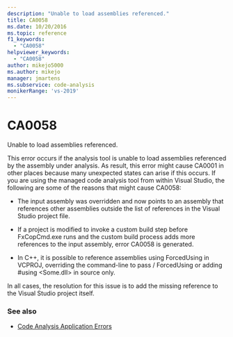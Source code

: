 ```yaml
---
description: "Unable to load assemblies referenced."
title: CA0058
ms.date: 10/20/2016
ms.topic: reference
f1_keywords:
  - "CA0058"
helpviewer_keywords:
  - "CA0058"
author: mikejo5000
ms.author: mikejo
manager: jmartens
ms.subservice: code-analysis
monikerRange: 'vs-2019'
---
```

# CA0058

Unable to load assemblies referenced.

This error occurs if the analysis tool is unable to load assemblies referenced by the assembly under analysis. As result, this error might cause CA0001 in other places because many unexpected states can arise if this occurs. If you are using the managed code analysis tool from within Visual Studio, the following are some of the reasons that might cause CA0058:

- The input assembly was overridden and now points to an assembly that references other assemblies outside the list of references in the Visual Studio project file.

- If a project is modified to invoke a custom build step before FxCopCmd.exe runs and the custom build process adds more references to the input assembly, error CA0058 is generated.

- In C++, it is possible to reference assemblies using ForcedUsing in VCPROJ, overriding the command-line to pass / ForcedUsing or adding #using \<Some.dll> in source only.

In all cases, the resolution for this issue is to add the missing reference to the Visual Studio project itself.

### See also

- [Code Analysis Application Errors](../code-quality/code-analysis-application-errors.md)
